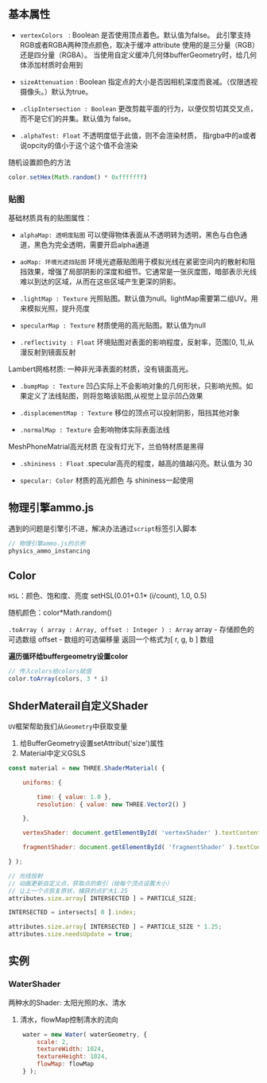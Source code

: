 ## 基本属性

- `vertexColors ` : Boolean
是否使用顶点着色。默认值为false。 此引擎支持RGB或者RGBA两种顶点颜色，取决于缓冲 attribute 使用的是三分量（RGB）还是四分量（RGBA）。
当使用自定义缓冲几何体bufferGeometry时，给几何体添加材质时会用到



- `sizeAttenuation` : Boolean
指定点的大小是否因相机深度而衰减。（仅限透视摄像头。）默认为true。

- `.clipIntersection : Boolean`
更改剪裁平面的行为，以便仅剪切其交叉点，而不是它们的并集。默认值为 false。

- `.alphaTest: Float`
不透明度低于此值，则不会渲染材质， 指rgba中的a或者说opcity的值小于这个这个值不会渲染


随机设置颜色的方法
```js
color.setHex(Math.random() * 0xfffffff)
```

### 贴图
基础材质具有的贴图属性：

- `alphaMap: 透明度贴图`
可以使得物体表面从不透明转为透明，黑色与白色通道，黑色为完全透明，需要开启alpha通道

- `aoMap: 环境光遮挡贴图`
环境光遮蔽贴图用于模拟光线在紧密空间内的散射和阻挡效果，增强了局部阴影的深度和细节。它通常是一张灰度图，暗部表示光线难以到达的区域，从而在这些区域产生更深的阴影。

- `.lightMap : Texture`
光照贴图。默认值为null。lightMap需要第二组UV。用来模拟光照，提升亮度

- `specularMap : Texture`
材质使用的高光贴图。默认值为null
- `.reflectivity : Float`
环境贴图对表面的影响程度，反射率，范围[0, 1],从漫反射到镜面反射

Lambert网格材质:
一种非光泽表面的材质，没有镜面高光。

- `.bumpMap : Texture`
凹凸实际上不会影响对象的几何形状，只影响光照。如果定义了法线贴图，则将忽略该贴图,从视觉上显示凹凸效果

- `.displacementMap : Texture`
移位的顶点可以投射阴影，阻挡其他对象

- `.normalMap : Texture`
会影响物体实际表面法线

MeshPhoneMatrial高光材质
在没有灯光下，兰伯特材质是黑得

- `.shininess : Float`
.specular高亮的程度，越高的值越闪亮。默认值为 30

- `specular: Color`
材质的高光颜色
与 shininess一起使用

## 物理引擎ammo.js

遇到的问题是引擎引不进，解决办法通过`script`标签引入脚本

```js
// 物理引擎ammo.js的示例
physics_ammo_instancing
```

## Color
`HSL`：颜色、饱和度、亮度
setHSL(0.01+0.1* (i/count), 1.0, 0.5)

随机颜色：color*Math.random()

`.toArray ( array : Array, offset : Integer ) : Array`
array - 存储颜色的可选数组
offset - 数组的可选偏移量
返回一个格式为[ r, g, b ] 数组

**遍历循环给buffergeometry设置color**
```js
// 传入colors给colors赋值
color.toArray(colors, 3 * i)
```


## ShderMaterail自定义Shader
`UV`框架帮助我们从`Geometry`中获取变量
1. 给BufferGeometry设置setAttribut('size')属性
2. Material中定义GSLS


```js
const material = new THREE.ShaderMaterial( {

	uniforms: {

		time: { value: 1.0 },
		resolution: { value: new THREE.Vector2() }

	},

	vertexShader: document.getElementById( 'vertexShader' ).textContent,

	fragmentShader: document.getElementById( 'fragmentShader' ).textContent

} );
```

```js
// 光线投射
// 动画更新自定义点，获取点的索引（给每个顶点设置大小）
// 让上一个点恢复原状，捕获的点扩大1.25
attributes.size.array[ INTERSECTED ] = PARTICLE_SIZE;

INTERSECTED = intersects[ 0 ].index;

attributes.size.array[ INTERSECTED ] = PARTICLE_SIZE * 1.25;
attributes.size.needsUpdate = true;
```

## 实例

### WaterShader
两种水的Shader: 太阳光照的水、清水

1. 清水，flowMap控制清水的流向
```js
	water = new Water( waterGeometry, {
		scale: 2,
		textureWidth: 1024,
		textureHeight: 1024,
		flowMap: flowMap
	} );
```
